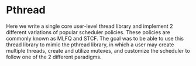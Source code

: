 # Pthread
Here we write a single core user-level thread library and implement 2 different variations of popular scheduler policies. These policies are commonly known as MLFQ and STCF. The goal was
to be able to use this thread library to mimic the pthread library, in which a user may create multiple threads, create and utilize mutexes, and customize the scheduler to follow one of the 2 different paradigms.
